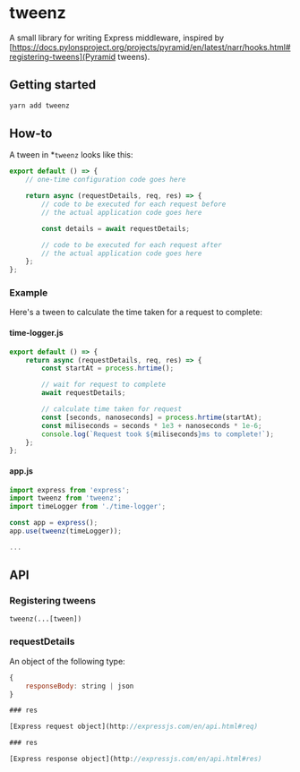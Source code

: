 # tweenz

A small library for writing Express middleware, inspired by [https://docs.pylonsproject.org/projects/pyramid/en/latest/narr/hooks.html#registering-tweens](Pyramid tweens).

## Getting started

```bash
yarn add tweenz
```

## How-to

A tween in *`tweenz` looks like this:

```js
export default () => {
    // one-time configuration code goes here

    return async (requestDetails, req, res) => {
        // code to be executed for each request before
        // the actual application code goes here

        const details = await requestDetails;

        // code to be executed for each request after
        // the actual application code goes here
    };
};
```

### Example

Here's a tween to calculate the time taken for a request to complete:

#### time-logger.js
```js
export default () => {
    return async (requestDetails, req, res) => {
        const startAt = process.hrtime();

        // wait for request to complete
        await requestDetails;

        // calculate time taken for request
        const [seconds, nanoseconds] = process.hrtime(startAt);
        const miliseconds = seconds * 1e3 + nanoseconds * 1e-6;
        console.log(`Request took ${miliseconds}ms to complete!`);
    };
};
```

#### app.js
```js
import express from 'express';
import tweenz from 'tweenz';
import timeLogger from './time-logger';

const app = express();
app.use(tweenz(timeLogger));

...
```

## API

### Registering tweens
```
tweenz(...[tween])
```

### requestDetails

An object of the following type:

```js
{
    responseBody: string | json
}

### res

[Express request object](http://expressjs.com/en/api.html#req)

### res

[Express response object](http://expressjs.com/en/api.html#res)
